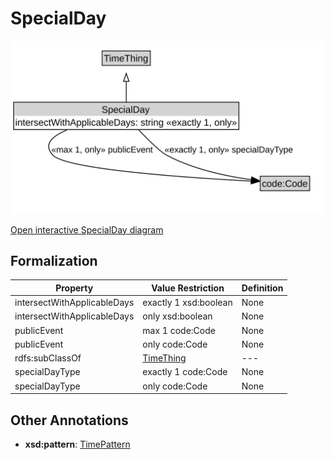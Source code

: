 # SpecialDay

![SpecialDay Diagram](../diagrams/SpecialDay.svg)

<a href="../../diagrams/SpecialDay.svg">Open interactive SpecialDay diagram</a>

## Formalization

| Property | Value Restriction | Definition |
|----------|-------------------|------------|
| intersectWithApplicableDays | exactly 1 xsd:boolean | None |
| intersectWithApplicableDays | only xsd:boolean | None |
| publicEvent | max 1 code:Code | None |
| publicEvent | only code:Code | None |
| rdfs:subClassOf | [TimeThing](TimeThing.md) | --- |
| specialDayType | exactly 1 code:Code | None |
| specialDayType | only code:Code | None |

## Other Annotations

- **xsd:pattern**: [TimePattern](TimePattern.md)

